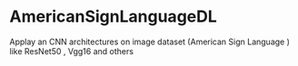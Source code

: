 # AmericanSignLanguageDL
Applay an CNN architectures on  image dataset (American Sign Language ) like ResNet50 , Vgg16 and others

